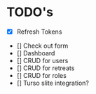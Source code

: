 # TODO's

- [x] Refresh Tokens
- [] Check out form
- [] Dashboard
- [] CRUD for users
- [] CRUD for retreats
- [] CRUD for roles
- [] Turso slite integration?

